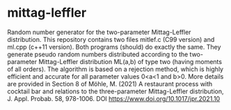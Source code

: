 # mittag-leffler
Random number generator for the two-parameter Mittag-Leffler distribution.
This repository contains two files mitlef.c (C99 version) and ml.cpp (c++11 version).
Both programs (should) do exactly the same. They generate pseudo random numbers distributed according to the two-parameter Mittag-Leffler distribution ML(a,b) of type two (having moments of all orders). The algorithm is based on a rejection method, which is highly efficient and accurate for all parameter values 0<a<1 and b>0. More details are provided in Section 8 of Möhle, M. (2021) A restaurant process with cocktail bar and relations to the three-parameter Mittag-Leffler distribution, J. Appl. Probab. 58, 978-1006. DOI https://www.doi.org/10.1017/jpr.2021.10
